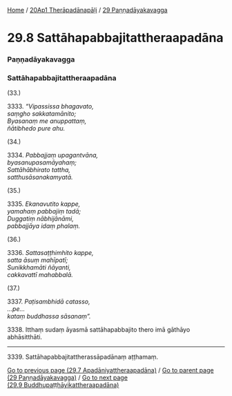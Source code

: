 
[Home](/) / [20Ap1 Therāpadānapāḷi](../../20Ap1.md) / [29 Paṇṇadāyakavagga](../29.md)

# 29.8 Sattāhapabbajitattheraapadāna

### Paṇṇadāyakavagga

### Sattāhapabbajitattheraapadāna

(33.)

3333\. _“Vipassissa bhagavato,_  
_saṃgho sakkatamānito;_  
_Byasanaṃ me anuppattaṃ,_  
_ñātibhedo pure ahu._  


(34.)

3334\. _Pabbajjaṃ upagantvāna,_  
_byasanupasamāyahaṃ;_  
_Sattāhābhirato tattha,_  
_satthusāsanakamyatā._  


(35.)

3335\. _Ekanavutito kappe,_  
_yamahaṃ pabbajiṃ tadā;_  
_Duggatiṃ nābhijānāmi,_  
_pabbajjāya idaṃ phalaṃ._  


(36.)

3336\. _Sattasaṭṭhimhito kappe,_  
_satta āsuṃ mahīpatī;_  
_Sunikkhamāti ñāyanti,_  
_cakkavattī mahabbalā._  


(37.)

3337\. _Paṭisambhidā catasso,_  
_…pe…_  
_kataṃ buddhassa sāsanaṃ”._  


3338\. Itthaṃ sudaṃ āyasmā sattāhapabbajito thero imā gāthāyo abhāsitthāti.

---

3339\. Sattāhapabbajitattherassāpadānaṃ aṭṭhamaṃ.



[Go to previous page (29.7 Apadāniyattheraapadāna)](29.7.md) / [Go to parent page (29 Paṇṇadāyakavagga)](../29.md) / [Go to next page (29.9 Buddhupaṭṭhāyikattheraapadāna)](29.9.md)


